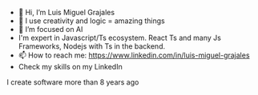 - 👋 Hi, I’m Luis Miguel Grajales
- 👀 I use creativity and logic = amazing things
- 🌱 I’m focused on AI
- I'm expert in Javascript/Ts ecosystem. React Ts and many Js Frameworks, Nodejs with Ts in the backend.
- 📫 How to reach me: https://www.linkedin.com/in/luis-miguel-grajales 
- Check my skills on my LinkedIn

I create software more than 8 years ago
